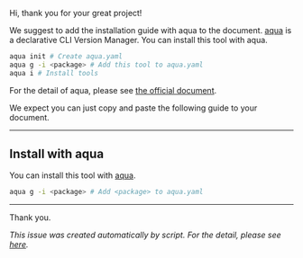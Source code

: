 Hi, thank you for your great project!

We suggest to add the installation guide with aqua to the document.
[aqua](https://aquaproj.github.io/) is a declarative CLI Version Manager.
You can install this tool with aqua.

```sh
aqua init # Create aqua.yaml
aqua g -i <package> # Add this tool to aqua.yaml
aqua i # Install tools
```

For the detail of aqua, please see [the official document](https://aquaproj.github.io/).

We expect you can just copy and paste the following guide to your document.

---

## Install with aqua

You can install this tool with [aqua](https://aquaproj.github.io/).

```sh
aqua g -i <package> # Add <package> to aqua.yaml
```

---

Thank you.

_This issue was created automatically by script. For the detail, please see [here](https://github.com/orgs/aquaproj/discussions/2312#discussioncomment-7225546)._
